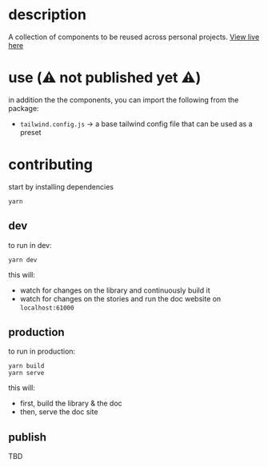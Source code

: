 # description

A collection of components to be reused across personal projects.
[View live here](https://e-krebs-react-library.vercel.app)

# use (⚠️ not published yet ⚠️)

in addition the the components, you can import the following from the package:
- `tailwind.config.js` → a base tailwind config file that can be used as a preset

# contributing

start by installing dependencies
```
yarn
```

## dev

to run in dev:
```
yarn dev
```
this will:
- watch for changes on the library and continuously build it
- watch for changes on the stories and run the doc website on `localhost:61000`

## production

to run in production:
```
yarn build
yarn serve
```
this will:
- first, build the library & the doc
- then, serve the doc site

## publish

TBD
